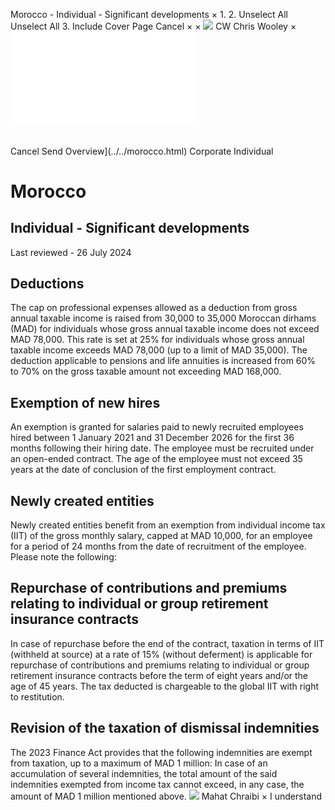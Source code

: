 Morocco - Individual - Significant developments
×
1.
2.
Unselect All
Unselect All
3.
Include Cover Page
Cancel
×
×
![](../../-/media/world-wide-tax-summaries/attachments/global---chris-wooley.ashx%3Frev=ac5e5f3223b34096b1afc2a6009c7320&revision=ac5e5f32-23b3-4096-b1af-c2a6009c7320&hash=859B7ADC84DC2CBEC9760E9E6EE7DE6D0A8BFCDF)
CW
Chris Wooley
×
![](significant-developments.html)
######
Cancel
Send
Overview](../../morocco.html)
Corporate
Individual
# Morocco
## Individual - Significant developments
Last reviewed - 26 July 2024
## Deductions
The cap on professional expenses allowed as a deduction from gross annual taxable income is raised from 30,000 to 35,000 Moroccan dirhams (MAD) for individuals whose gross annual taxable income does not exceed MAD 78,000.
This rate is set at 25% for individuals whose gross annual taxable income exceeds MAD 78,000 (up to a limit of MAD 35,000).
The deduction applicable to pensions and life annuities is increased from 60% to 70% on the gross taxable amount not exceeding MAD 168,000.
## Exemption of new hires
An exemption is granted for salaries paid to newly recruited employees hired between 1 January 2021 and 31 December 2026 for the first 36 months following their hiring date.
The employee must be recruited under an open-ended contract.
The age of the employee must not exceed 35 years at the date of conclusion of the first employment contract.
## Newly created entities
Newly created entities benefit from an exemption from individual income tax (IIT) of the gross monthly salary, capped at MAD 10,000, for an employee for a period of 24 months from the date of recruitment of the employee.
Please note the following:
## Repurchase of contributions and premiums relating to individual or group retirement insurance contracts
In case of repurchase before the end of the contract, taxation in terms of IIT (withheld at source) at a rate of 15% (without deferment) is applicable for repurchase of contributions and premiums relating to individual or group retirement insurance contracts before the term of eight years and/or the age of 45 years.
The tax deducted is chargeable to the global IIT with right to restitution.
## Revision of the taxation of dismissal indemnities
The 2023 Finance Act provides that the following indemnities are exempt from taxation, up to a maximum of MAD 1 million:
In case of an accumulation of several indemnities, the total amount of the said indemnities exempted from income tax cannot exceed, in any case, the amount of MAD 1 million mentioned above.
![](../../-/media/world-wide-tax-summaries/moroccomahat-chraibithumbnailimagepng20240726080007248.ashx%3Frev=92b69444ecc04e3183da26d0b15f4fc1&revision=92b69444-ecc0-4e31-83da-26d0b15f4fc1&hash=5A90476A023DE5535D3C58910C240FE11DC3023E)
Mahat Chraibi
×
I understand
